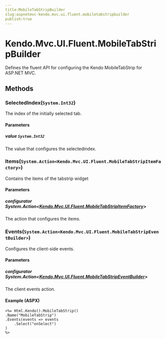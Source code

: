 ```yaml
---
title:MobileTabStripBuilder
slug:aspnetmvc-kendo.mvc.ui.fluent.mobiletabstripbuilder
publish:true
---
```


# Kendo.Mvc.UI.Fluent.MobileTabStripBuilder
Defines the fluent API for configuring the Kendo MobileTabStrip for ASP.NET MVC.



## Methods

### SelectedIndex(`System.Int32`)
The index of the initially selected tab.


#### Parameters

##### value `System.Int32`
The value that configures the selectedindex.





### Items(`System.Action<Kendo.Mvc.UI.Fluent.MobileTabStripItemFactory>`)
Contains the items of the tabstrip widget


#### Parameters

##### configurator System.Action<[Kendo.Mvc.UI.Fluent.MobileTabStripItemFactory](/api/wrappers/aspnet-mvc/Kendo.Mvc.UI.Fluent/MobileTabStripItemFactory)>
The action that configures the items.





### Events(`System.Action<Kendo.Mvc.UI.Fluent.MobileTabStripEventBuilder>`)
Configures the client-side events.


#### Parameters

##### configurator System.Action<[Kendo.Mvc.UI.Fluent.MobileTabStripEventBuilder](/api/wrappers/aspnet-mvc/Kendo.Mvc.UI.Fluent/MobileTabStripEventBuilder)>
The client events action.




#### Example (ASPX)
    <%= Html.Kendo().MobileTabStrip()
    .Name("MobileTabStrip")
    .Events(events => events
        .Select("onSelect")
    )
    %>



